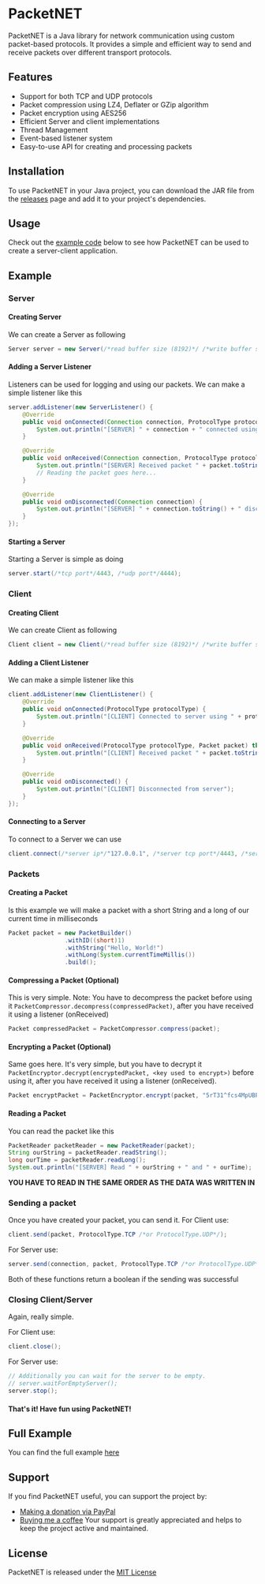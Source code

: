 
# PacketNET

PacketNET is a Java library for network communication using custom packet-based protocols. It provides a simple and efficient way to send and receive packets over different transport protocols.


## Features

- Support for both TCP and UDP protocols
- Packet compression using LZ4, Deflater or GZip algorithm
- Packet encryption using AES256
- Efficient Server and client implementations
- Thread Management
- Event-based listener system
- Easy-to-use API for creating and processing packets
## Installation

To use PacketNET in your Java project, you can download the JAR file from the [releases](https://github.com/BananikXenos/PacketNet/releases) page and add it to your project's dependencies.
## Usage
Check out the [example code](#example) below to see how PacketNET can be used to create a server-client application.
## Example

### Server

#### Creating Server

We can create a Server as following
```java
Server server = new Server(/*read buffer size (8192)*/ /*write buffer size (8192)*/);
```

#### Adding a Server Listener

Listeners can be used for logging and using our packets. We can make a simple listener like this
```java
server.addListener(new ServerListener() {
    @Override
    public void onConnected(Connection connection, ProtocolType protocolType) {
        System.out.println("[SERVER] " + connection + " connected using " + protocolType.name());
    }

    @Override
    public void onReceived(Connection connection, ProtocolType protocolType, Packet packet) throws IOException {
        System.out.println("[SERVER] Received packet " + packet.toString() + " from " + connection.toString() + " using " + protocolType.name());
        // Reading the packet goes here...
    }

    @Override
    public void onDisconnected(Connection connection) {
        System.out.println("[SERVER] " + connection.toString() + " disconnected");
    }
});
```
#### Starting a Server
Starting a Server is simple as doing
```java
server.start(/*tcp port*/4443, /*udp port*/4444);
```
### Client

#### Creating Client

We can create Client as following

```java
Client client = new Client(/*read buffer size (8192)*/ /*write buffer size (8192)*/ /*(should match server!)*/);
```

#### Adding a Client Listener

We can make a simple listener like this
```java
client.addListener(new ClientListener() {
    @Override
    public void onConnected(ProtocolType protocolType) {
        System.out.println("[CLIENT] Connected to server using " + protocolType.name());
    }

    @Override
    public void onReceived(ProtocolType protocolType, Packet packet) throws IOException {
        System.out.println("[CLIENT] Received packet " + packet.toString() + " using " + protocolType.name());
    }

    @Override
    public void onDisconnected() {
        System.out.println("[CLIENT] Disconnected from server");
    }
});
```

#### Connecting to a Server
To connect to a Server we can use

```java
client.connect(/*server ip*/"127.0.0.1", /*server tcp port*/4443, /*server udp port*/4444);
```

### Packets

#### Creating a Packet
Is this example we will make a packet with a short String and a long of our current time in milliseconds
```java
Packet packet = new PacketBuilder()
                .withID((short)1)
                .withString("Hello, World!")
                .withLong(System.currentTimeMillis())
                .build();
```

#### Compressing a Packet (Optional)

This is very simple. Note: You have to decompress the packet before using it `PacketCompressor.decompress(compressedPacket)`, after you have received it using a listener (onReceived)
```java
Packet compressedPacket = PacketCompressor.compress(packet);
```
#### Encrypting a Packet (Optional)
Same goes here. It's very simple, but you have to decrypt it `PacketEncryptor.decrypt(encryptedPacket, <key used to encrypt>)` before using it, after you have received it using a listener (onReceived).

```java
Packet encryptPacket = PacketEncryptor.encrypt(packet, "5rT31^fcs4MpUBPI");
```
#### Reading a Packet
You can read the packet like this
```java
PacketReader packetReader = new PacketReader(packet);
String ourString = packetReader.readString();
long ourTime = packetReader.readLong();
System.out.println("[SERVER] Read " + ourString + " and " + ourTime);
```

**YOU HAVE TO READ IN THE SAME ORDER AS THE DATA WAS WRITTEN IN**

### Sending a packet
Once you have created your packet, you can send it.
For Client use: 
```java
client.send(packet, ProtocolType.TCP /*or ProtocolType.UDP*/);
```
For Server use:
```java
server.send(connection, packet, ProtocolType.TCP /*or ProtocolType.UDP*/);
```

Both of these functions return a boolean if the sending was successful

### Closing Client/Server
Again, really simple.

For Client use: 
```java
client.close();
```

For Server use:
```java
// Additionally you can wait for the server to be empty.
// server.waitForEmptyServer();
server.stop();
```

#### That's it! Have fun using PacketNET!

## Full Example
You can find the full example [here](src/main/java/xyz/synse/packetnet/Test.java)

## Support

If you find PacketNET useful, you can support the project by:

- [Making a donation via PayPal](https://paypal.me/scgxenos)
- [Buying me a coffee](https://www.buymeacoffee.com/synse)
Your support is greatly appreciated and helps to keep the project active and maintained.
## License

PacketNET is released under the [MIT License](https://choosealicense.com/licenses/mit/)

